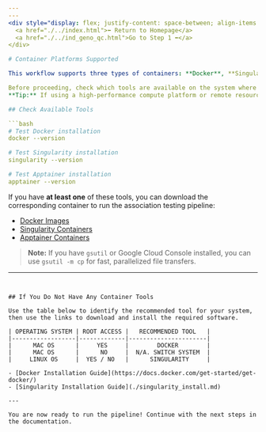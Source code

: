 ```yaml
---
---
<div style="display: flex; justify-content: space-between; align-items: center;">
  <a href="./../index.html">⬅️ Return to Homepage</a>
  <a href="./../ind_geno_qc.html">Go to Step 1 ➡️</a>
</div>

# Container Platforms Supported

This workflow supports three types of containers: **Docker**, **Singularity**, and **Apptainer** (the commercial version of Singularity).

Before proceeding, check which tools are available on the system where your genotype and phenotype data are stored.  
**Tip:** If using a high-performance compute platform or remote resource, run the tool checks on that system.

## Check Available Tools

```bash
# Test Docker installation
docker --version

# Test Singularity installation
singularity --version

# Test Apptainer installation
apptainer --version
```

If you have **at least one** of these tools, you can download the corresponding container to run the association testing pipeline:

- [Docker Images](https://console.cloud.google.com/storage/browser/giant_deeper_imputation/docker_containers)
- [Singularity Containers](https://console.cloud.google.com/storage/browser/giant_deeper_imputation/singularity_containers)
- [Apptainer Containers](https://console.cloud.google.com/storage/browser/giant_deeper_imputation/singularity_containers)

> **Note:** If you have `gsutil` or Google Cloud Console installed, you can use `gsutil -m cp` for fast, parallelized file transfers.

---
```


## If You Do Not Have Any Container Tools

Use the table below to identify the recommended tool for your system, then use the links to download and install the required software.

| OPERATING SYSTEM | ROOT ACCESS |   RECOMMENDED TOOL   |
|------------------|-------------|----------------------|
|      MAC OS      |     YES     |        DOCKER        |
|      MAC OS      |      NO     |  N/A. SWITCH SYSTEM  |
|     LINUX OS     |  YES / NO   |      SINGULARITY     |

- [Docker Installation Guide](https://docs.docker.com/get-started/get-docker/)
- [Singularity Installation Guide](./singularity_install.md)

---

You are now ready to run the pipeline! Continue with the next steps in the documentation.
